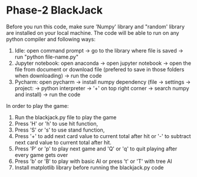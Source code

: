# Phase-2 BlackJack
Before you run this code, make sure 'Numpy' library and "random' library are installed on your local machine. 
The code will be able to run on any python compiler and following ways:
1) Idle: open command prompt -> go to the library where file is saved -> run "python file-name.py" 
2) Jupyter notebook: open anaconda -> open jupyter notebook -> open the file from document or download file (prefered to save in those folders when downloading) -> run the code
3) Pycharm: open pycharm -> install numpy dependency (file -> settings -> project: -> python interpreter -> '+' on top right corner -> search numpy and install) -> run the code

In order to play the game:
1) Run the blackjack.py file to play the game
2) Press 'H' or 'h' to use hit function, 
3) Press 'S' or 's' to use stand function, 
4) Press '+' to add next card value to current total after hit or '-' to subtract next card value to current total after hit.
5) Press 'P' or 'p' to play next game and 'Q' or 'q' to quit playing after every game gets over
6) Press 'b' or 'B' to play with basic AI or press 't' or 'T' with tree AI
7) Install matplotlib library before running the blackjack.py code
